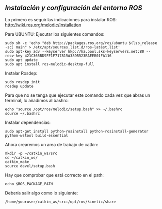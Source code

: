 ## ***Instalación y configuración del entorno ROS***

Lo primero es seguir las indicaciones para instalar ROS:
http://wiki.ros.org/melodic/Installation

Para UBUNTU:
 Ejecutar los siguientes comandos:
 
    sudo sh -c 'echo "deb http://packages.ros.org/ros/ubuntu $(lsb_release -sc) main" > /etc/apt/sources.list.d/ros-latest.list'
    sudo apt-key adv --keyserver hkp://ha.pool.sks-keyservers.net:80 --recv-key 421C365BD9FF1F717815A3895523BAEEB01FA116
    sudo apt update
    sudo apt install ros-melodic-desktop-full

  Instalar Rosdep:
  
    sudo rosdep init
    rosdep update
    
Para que no se tenga que ejecutar este comando cada vez que abras un terminal, lo añadimos al bashrc:

    echo "source /opt/ros/melodic/setup.bash" >> ~/.bashrc
    source ~/.bashrc
    
Instalar dependencias:
    
    sudo apt-get install python-rosinstall python-rosinstall-generator python-wstool build-essential

Ahora crearemos un area de trabajo de catkin:


    mkdir -p ~/catkin_ws/src
    cd ~/catkin_ws/
    catkin_make
    source devel/setup.bash
    
Hay que comprobar que está correcto en el path:


    echo $ROS_PACKAGE_PATH
    
Debería salir algo como lo siguiente:

    /home/youruser/catkin_ws/src:/opt/ros/kinetic/share


